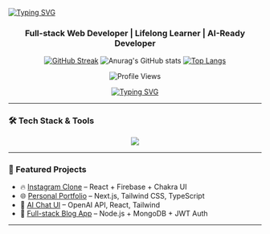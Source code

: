 
[![Typing SVG](https://readme-typing-svg.demolab.com?font=Tektur&pause=1000&color=000000&width=435&lines=Hi+%F0%9F%91%8B%2C+Welcome+to+My+GitHub+Profile!;Full-Stack++web+developer+%F0%9F%92%BB;Always+learning+new+things++%F0%9F%93%9D)](https://git.io/typing-svg)

<h3 align="center">Full-stack Web Developer | Lifelong Learner | AI-Ready Developer</h3>

<!--
### 👨‍💻 About Me

I'm a passionate web developer who believes that technology + creativity = future.

Currently, I'm focused on mastering both front-end and back-end skills with a strong emphasis on AI compatibility and performance optimization.

- 🌱 I spend **10+ hours daily** learning and building projects
- 🧠 Building a strong foundation in **JavaScript, TypeScript, React, Node.js, Firebase, and more**
- 🎯 Goal: To become an **AI-native developer** ready for the evolving future of tech
- 📍 Open to **freelance** and **remote opportunities** from across the globe

---

 -->


<div align="center">



[![GitHub Streak](https://streak-stats.demolab.com?user=mohammad-ebadi)](https://git.io/streak-stats)
![Anurag's GitHub stats](https://github-readme-stats.vercel.app/api?username=mohammad-ebadi&show_icons=true)
[![Top Langs](https://github-readme-stats.vercel.app/api/top-langs/?username=mohammad-ebadi)](https://github.com/anuraghazra/github-readme-stats)


![Profile Views](https://komarev.com/ghpvc/?username=mohammad-ebadi&color=blue)



</div>









<p align="center">
<a href="https://github.com/mohammad-ebadi">
<img src="[https://readme-typing-svg.demolab.com?font=Fira+Code&size=22&pause=1000&color=36BCF7&center=true&vCenter=true&width=500&height=45&lines=Code.+Create.+Evolve.;10%2B+Hours+Learning+Daily;JavaScript+|+React+|+Node+|+Next.js;Open+to+Freelance+%26+Remote+Jobs](https://readme-typing-svg.demolab.com/?font=Fira+Code&size=22&pause=1000&color=36BCF7&center=true&vCenter=true&width=500&height=45&lines=Code.+Create.+Evolve.;10%2B+Hours+Learning+Daily;JavaScript+%7C+React+%7C+Node+%7C+Next.js;Open+to+Freelance+%26+Remote+Jobs)" alt="Typing SVG" />
</a>
</p>

---


### 🛠 Tech Stack & Tools

<p align="center">
<img src="https://skillicons.dev/icons?i=html,css,tailwind,js,ts,react,next,nodejs,express,firebase,mongodb,sql,docker,aws,git,github,vscode,linux" />
</p>

---

### 🚀 Featured Projects

- 🔥 [Instagram Clone](https://github.com/YOUR_USERNAME/instagram-clone) – React + Firebase + Chakra UI
- 🌐 [Personal Portfolio](https://yourportfolio.vercel.app/) – Next.js, Tailwind CSS, TypeScript
- 🧠 [AI Chat UI](https://github.com/YOUR_USERNAME/ai-chat-ui) – OpenAI API, React, Tailwind
- 📂 [Full-stack Blog App](https://github.com/YOUR_USERNAME/blog-app) – Node.js + MongoDB + JWT Auth

---
